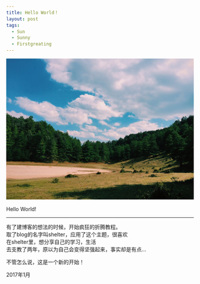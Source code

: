 ```yaml
---
title: Hello World！
layout: post
tags:
  - Sun
  - Sunny
  - Firstgreating
---
```


![cloud](/media/files/2017/1/13/cloud.jpeg)

Hello World!

---

有了建博客的想法的时候，开始疯狂的折腾教程。  
取了blog的名字叫shelter，应用了这个主题，很喜欢  
在shelter里，想分享自己的学习，生活  
去支教了两年，原以为自己会变得坚强起来，事实却是有点...

不管怎么说，这是一个新的开始！

2017年1月